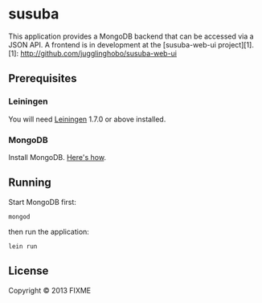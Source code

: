 # susuba

This application provides a MongoDB backend that can be accessed via a JSON API. A frontend is in development at the [susuba-web-ui project][1].
[1]: http://github.com/jugglinghobo/susuba-web-ui

## Prerequisites

### Leiningen

You will need [Leiningen][2] 1.7.0 or above installed.

[2]: https://github.com/technomancy/leiningen

### MongoDB

Install MongoDB. [Here's how][3].

[3]: http://docs.mongodb.org/manual/installation/

## Running

Start MongoDB first:

    mongod

then run the application:

    lein run

## License

Copyright © 2013 FIXME
